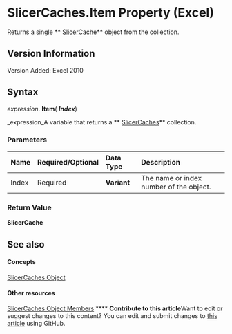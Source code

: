 
# SlicerCaches.Item Property (Excel)

Returns a single  ** [SlicerCache](6e6533e3-0503-a1d3-9ecd-f7997233565f.md)** object from the collection.


## Version Information

Version Added: Excel 2010 


## Syntax

 _expression_. **Item**( **_Index_**)

 _expression_A variable that returns a  ** [SlicerCaches](d6097f70-cdc7-3be7-575c-cf43a0765e10.md)** collection.


### Parameters



|**Name**|**Required/Optional**|**Data Type**|**Description**|
|:-----|:-----|:-----|:-----|
|Index|Required| **Variant**|The name or index number of the object.|

### Return Value

 **SlicerCache**


## See also


#### Concepts


 [SlicerCaches Object](d6097f70-cdc7-3be7-575c-cf43a0765e10.md)
#### Other resources


 [SlicerCaches Object Members](a84c1677-4061-baa1-0562-de07983ac68b.md)
****   **Contribute to this article**Want to edit or suggest changes to this content? You can edit and submit changes to  [this article](https://github.com/jhershey00/VBA_Excel_Test/OpenXMLCon/articles/92776918-c597-98ed-a73e-0ab2ef9271a7.md) using GitHub.

